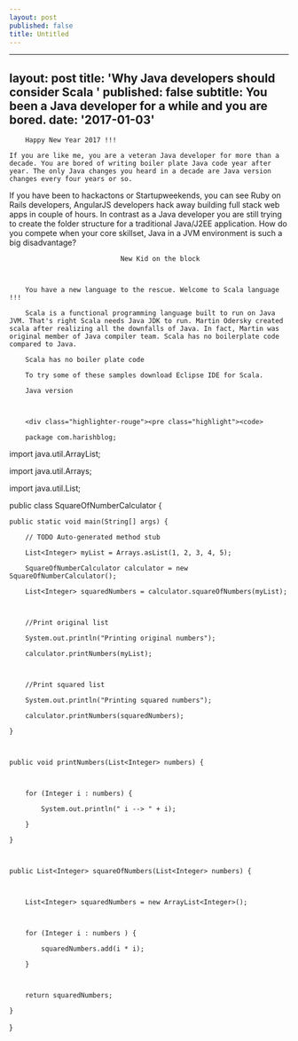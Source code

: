 ```yaml
---
layout: post
published: false
title: Untitled
---
```


---
layout: post
title: 'Why Java developers should consider Scala '
published: false
subtitle: You been a Java developer for a while and you are bored.
date: '2017-01-03'
---

		Happy New Year 2017 !!! 
    
    If you are like me, you are a veteran Java developer for more than a decade. You are bored of writing boiler plate Java code year after year. The only Java changes you heard in a decade are Java version changes every four years or so. 
    
 If you have been to hackactons or Startupweekends, you can see Ruby on Rails developers, AngularJS developers hack away building full stack web apps in couple of hours. In contrast as a Java developer you are still trying to create the folder structure for a traditional Java/J2EE application. How do you compete when your core skillset, Java in a JVM environment is such a big disadvantage?

        

        						New Kid on the block

	

    	You have a new language to the rescue. Welcome to Scala language !!!

        Scala is a functional programming language built to run on Java JVM. That's right Scala needs Java JDK to run. Martin Odersky created scala after realizing all the downfalls of Java. In fact, Martin was original member of Java compiler team. Scala has no boilerplate code compared to Java.
        
        Scala has no boiler plate code

        To try some of these samples download Eclipse IDE for Scala. 

        Java version

        

        <div class="highlighter-rouge"><pre class="highlight"><code>

        package com.harishblog;

import java.util.ArrayList;

import java.util.Arrays;

import java.util.List;



public class SquareOfNumberCalculator {



	public static void main(String[] args) {

		// TODO Auto-generated method stub

		List<Integer> myList = Arrays.asList(1, 2, 3, 4, 5);

		SquareOfNumberCalculator calculator = new SquareOfNumberCalculator();

		List<Integer> squaredNumbers = calculator.squareOfNumbers(myList);

		

		//Print original list

		System.out.println("Printing original numbers");

		calculator.printNumbers(myList);

			

		//Print squared list

		System.out.println("Printing squared numbers");

		calculator.printNumbers(squaredNumbers);

	}

	

	public void printNumbers(List<Integer> numbers) {

		

		for (Integer i : numbers) {

			System.out.println(" i --> " + i);

		}

	}

	

	public List<Integer> squareOfNumbers(List<Integer> numbers) {

		

		List<Integer> squaredNumbers = new ArrayList<Integer>();

		

		for (Integer i : numbers ) {

			squaredNumbers.add(i * i);

		}

		

		return squaredNumbers;

	}



	

}



</code></pre>

</div>
